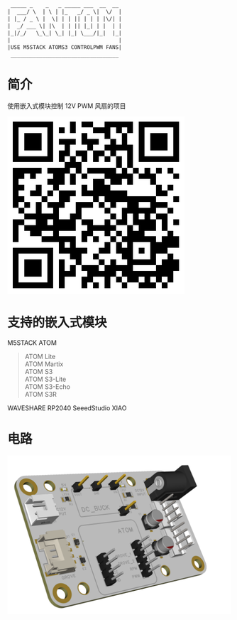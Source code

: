 ```
 _____ _    _   _ _____ ___  __  __ 
|  ___/ \  | \ | |_   _/ _ \|  \/  |
| |_ / _ \ |  \| | | || | | | |\/| |
|  _/ ___ \| |\  | | || |_| | |  | |
|_|/_/   \_\_| \_| |_| \___/|_|  |_|
|                                  |
|USE M5STACK ATOMS3 CONTROLPWM FANS|
 __________________________________
```
# 简介
使用嵌入式模块控制 12V PWM 风扇的项目

![Project url qrcode](resources/qrcode_project_url.png)




  
# 支持的嵌入式模块
M5STACK ATOM
> ATOM Lite  
> ATOM Martix  
> ATOM S3  
> ATOM S3-Lite  
> ATOM S3-Echo  
> ATOM S3R  

WAVESHARE RP2040
SeeedStudio XIAO


# 电路



![PCB Exampl](resources/3D_PCB_ATOM_2025-03-05.png)
